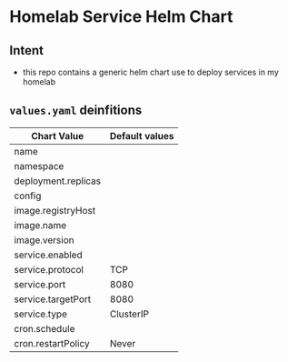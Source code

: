 # Homelab Service Helm Chart
## Intent
- this repo contains a generic helm chart use to deploy services in my homelab

## `values.yaml` deinfitions
| Chart Value         | Default values |
|---------------------|----------------|
| name                |                |
| namespace           |                |
| deployment.replicas |                |
| config              |                |
| image.registryHost  |                |
| image.name          |                |
| image.version       |                |
| service.enabled     |                |
| service.protocol    | TCP            |
| service.port        | 8080           |
| service.targetPort  | 8080           |
| service.type        | ClusterIP      |
| cron.schedule       |                |
| cron.restartPolicy  | Never          |
